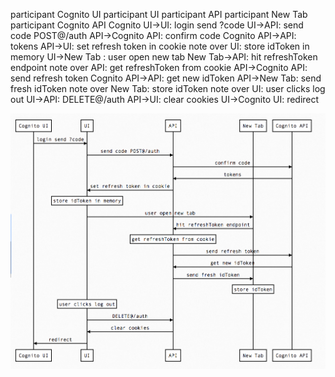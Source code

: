 participant Cognito UI
participant UI
participant API
participant New Tab
participant Cognito API
Cognito UI->UI: login send ?code
UI->API: send code POST@/auth
API->Cognito API: confirm code
Cognito API->API: tokens
API->UI: set refresh token in cookie
note over UI: store idToken in memory
UI->New Tab : user open new tab
New Tab->API: hit refreshToken endpoint
note over API: get refreshToken from cookie
API->Cognito API: send refresh token
Cognito API->API: get new idToken
API->New Tab: send fresh  idToken
note over New Tab: store idToken
note over UI: user clicks log out
UI->API: DELETE@/auth
API->UI: clear cookies
UI->Cognito UI: redirect

![Flow](cookie_auth_flow.png)